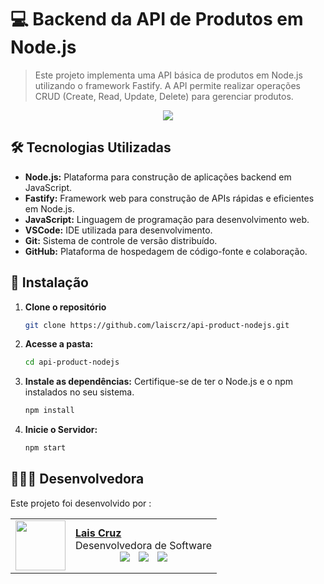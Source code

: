 # 💻 Backend da API de Produtos em Node.js

> Este projeto implementa uma API básica de produtos em Node.js utilizando o framework Fastify. A API permite realizar operações CRUD (Create, Read, Update, Delete) para gerenciar produtos.

<p align="center"><img src="http://img.shields.io/static/v1?label=STATUS&message=EM%20DESENVOLVIMENTO&color=GREEN&style=for-the-badge"/></p>

## 🛠️ Tecnologias Utilizadas
- **Node.js:** Plataforma para construção de aplicações backend em JavaScript.
- **Fastify:** Framework web para construção de APIs rápidas e eficientes em Node.js.
- **JavaScript:** Linguagem de programação para desenvolvimento web.
- **VSCode:** IDE utilizada para desenvolvimento.
- **Git:** Sistema de controle de versão distribuído.
- **GitHub:** Plataforma de hospedagem de código-fonte e colaboração.

## 🚀 Instalação

1. **Clone o repositório**
   ```bash
   git clone https://github.com/laiscrz/api-product-nodejs.git
   ```
2. **Acesse a pasta:**
   
   ```bash
   cd api-product-nodejs
   ```
   
4. **Instale as dependências:** Certifique-se de ter o Node.js e o npm instalados no seu sistema.
   
   ```bash
   npm install
   ```
   
6. **Inicie o Servidor:**
   
   ```bash
   npm start
   ```
## 👩🏻‍💻 Desenvolvedora

Este projeto foi desenvolvido por :

<div align="center">
  <table>
    <tr>
      <td>
        <img width="80px" align="center" src="https://avatars.githubusercontent.com/laiscrz"/>
      </td>
      <td align="left">
        <a href="https://github.com/laiscrz">
          <span><b>Lais Cruz</b></span>
        </a>
        <br>
        <span>Desenvolvedora de Software</span>
        <br>
         <div align="center">
          <a href="https://github.com/laiscrz" style="display: inline-block; margin-right: 10px; text-decoration: none;">
            <img src="https://img.icons8.com/ios-filled/30/FF00F6/github.png">
          </a>
          <a href="https://www.linkedin.com/in/laiscrz/" style="display: inline-block; margin-right: 10px; text-decoration: none;">
            <img src="https://img.icons8.com/ios-filled/30/FF00F6/linkedin.png">
          </a>
          <a href="mailto:cmp.1a.lais.albino2003@gmail.com" style="display: inline-block; text-decoration: none;">
            <img src="https://img.icons8.com/ios-filled/30/FF00F6/email.png">
          </a>
        </div>
      </td>
    </tr>
  </table>
</div>
